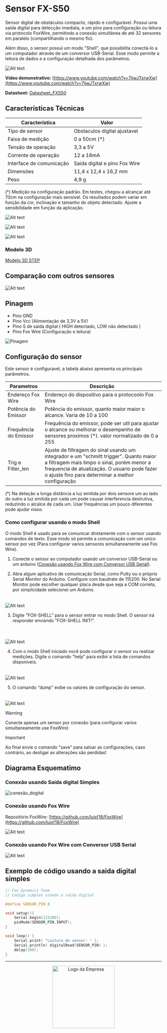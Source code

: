 # Sensor FX-S50

Sensor digital de obstáculos compacto, rápido e configurável. Possui uma saída digital para detecção imediata, e um pino para configuração ou leitura via protocolo FoxWire, permitindo a conexão  simultânea de até 32 sensores em paralelo (compartilhando o mesmo fio).

Além disso, o sensor possui um modo "Shell", que possibilita conectá-lo a um computador através de um conversor USB-Serial. Esse modo permite a leitura de dados e a configuração detalhada dos parâmetros.

![Alt text](imagens/frente.png)

**Video demonstrativo:** [https://www.youtube.com/watch?v=7ljwJTxrwXw](https://www.youtube.com/watch?v=7ljwJTxrwXw) 

**Datasheet:** [Datasheet_FXS50](/Datashet_FXS_50.pdf) 

## Características Técnicas

| Característica         | Valor                 |
|------------------------|-----------------------|
| Tipo de sensor         | Obstaculos digital ajustavel    |
| Faixa de medição       | 0 a 50cm (*)  |
| Tensão de operação     | 3,3 a 5V      |
| Corrente de operação   | 12 a 16mA     |
| Interface de comunicação | Saida digital e pino Fox Wire |
| Dimensões                | 11,4 x 12,4 x 16,2 mm    |
| Peso        | 4,9 g  |

(*) Medição na configuração padrão. Em testes, chegou a alcançar até 70cm na configuração mais sensivel. Os resultados podem variar em função da cor, inclinação e tamanho do objeto detectado. Ajuste a sensibilidade em função da aplicação.

![Alt text](imagens/vistas_resumo_borda.png)

![Alt text](imagens/vistas_resumo_cor.png)

![Alt text](imagens/foto_vistas.png)

### Modelo 3D

[Modelo 3D STEP](./SensorMini_3dmodel.step)

## Comparação com outros sensores

![Alt text](imagens/comparando.png)

## Pinagem

- Pino GND
- Pino Vcc (Alimentação de 3,3V a 5V)
- Pino S de saida digital ( HIGH detectado, LOW não detectado )
- Pino Fox Wire (Configuração e leitura)

![Pinagem](imagens/diagrama_funcional.png)

## Configuração do sensor

Este sensor é configuravel, a tabela abaixo apresenta os principais parâmetros.

| Parametros          | Descrição                 |
|---------------------|-----------------------|
| Endereço Fox Wire   | Endereço do dispositivo para o protocoolo Fox Wire     |
| Potência do Emissor | Potência do emissor, quanto maior maior o alcance. Varia de 10 a 100 |
| Frequência do Emissor | Frequência do emissor, pode ser util para ajustar o alcance ou melhorar o desempenho de sensores proximos (*). valor normalizado de 0 a 255  |
| Trig e Filter_len | Ajuste de filtragem do sinal usando um integrador e um "schmitt trigger". Quanto maior a filtragem mais limpo o sinal, porém menor a frequencia de atualização. O usuario pode fazer o ajuste fino para determinar a melhor configuração |

(*) Na deteção a longa distância a luz emitida por dois sensore um ao lado do outro a luz emitida por cada um pode causar interferencia destrutiva, reduzindo o alcalce de cada um. Usar frequências um pouco diferentes pode ajudar nisso.

### Como configurar usando o modo Shell

O modo Shell é usado para se comunicar diretamente com o sensor usando comandos de texto. Esse modo só permite a comunicação com um unico sensor por vez (Para configurar varios sensores simultaneamente use Fox Wire).

1. Conecte o sensor ao computador usando um conversor USB-Serial ou um arduino ([Conexão usando Fox Wire com Conversor USB Serial](#FxSerial)).

2. Abra algum aplicativo de comunicação Serial, como Putty ou o próprio Serial Monitor do Arduino. Configure com baudrate de 115200. No Serial Monitor pode escolher qualquer placa desde que seja a COM correta, por simplicidade selecionei um Arduino.
<br> <!-- Adiciona espaço extra -->
<img src="imagens\shell_serial_monitor_1.png" alt="Alt text" style="margin-top: 20px;">
<br>  

3. Digite "FOX-SHELL" para o sensor entrar no modo Shell. O sensor irá responder enviando "FOX-SHELL INIT!".  
<br> <!-- Adiciona espaço extra -->
<img src="imagens\shell_serial_monitor_2.png" alt="Alt text" style="margin-top: 20px;">
<br>  

4. Com o modo Shell iniciado você pode configurar o sensor ou realizar medições. Digite o comando "help" para exibir a lista de comandos disponiveis.
<br> <!-- Adiciona espaço extra -->
<img src="imagens\shell_serial_monitor_3.png" alt="Alt text" style="margin-top: 20px;">
<br>  

5. O comando "dump" exibe os valores de configuração do sensor.
<br> <!-- Adiciona espaço extra -->
<img src="imagens\shell_serial_monitor_4.png" alt="Alt text" style="margin-top: 20px;">
<br>  

<!--  > [!NOTE]  
> Highlights information that users should take into account, even when skimming.

> [!TIP]
> Optional information to help a user be more successful.

> [!CAUTION]
> Negative potential consequences of an action.

-->

> [!WARNING]  
> Conecte apenas um sensor por conexão (para configurar varios simultaneamente use FoxWire)

> [!IMPORTANT]  
> Ao final envie o comando "save" para salvar as configurações, caso contrário, ao desligar as alterações são perdidas!

## Diagrama Esquematimo

### Conexão usando Saida digital Simples

![conexão_dogital](imagens/sch_digital.png)

### Conexão usando Fox Wire

Repositório FoxWire: [https://github.com/luisf18/FoxWire](https://github.com/luisf18/FoxWire) 

![Alt text](imagens/sch_fox_wire.png)

<h3 id="FxSerial">Conexão usando Fox Wire com Conversor USB Serial</h3>

![Alt text](imagens/fx_serial.png)

## Exemplo de código usando a saida digital simples

```c++
// Fox Dynamics Team
// Codigo simples usando a saida digital

#define SENSOR_PIN 8

void setup(){
    Serial.begin(115200);
    pinMode(SENSOR_PIN,INPUT);
}

void loop() {
    Serial.print( "Leitura do sensor: " );
    Serial.println( digitalRead(SENSOR_PIN) );
    delay(300);
}
```

---

<p align="center">
  <img src="../LogoFox.png" alt="Logo da Empresa" width="200px">
</p>

<!--- [Alt text](LogoFox.png) -->